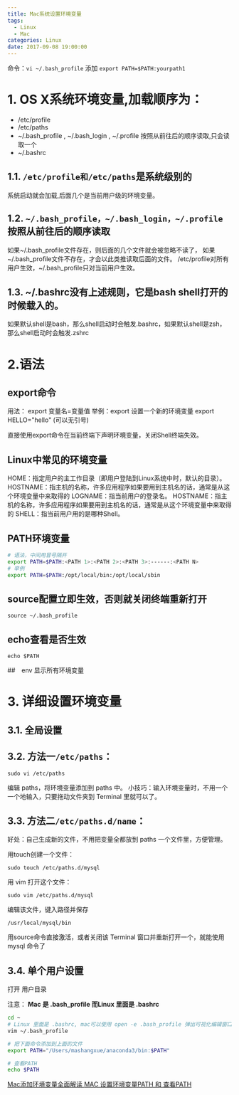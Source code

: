 ```yaml
---
title: Mac系统设置环境变量
tags:
  - Linux
  - Mac
categories: Linux
date: 2017-09-08 19:00:00
---
```

命令：`vi ~/.bash_profile` 添加  `export PATH=$PATH:yourpath1`
<!-- toc -->
<!-- more -->

# 1. OS X系统环境变量,加载顺序为：

* /etc/profile
* /etc/paths
* ~/.bash_profile , ~/.bash_login ,  ~/.profile 按照从前往后的顺序读取,只会读取一个
* ~/.bashrc

## 1.1. `/etc/profile和/etc/paths`是系统级别的

系统启动就会加载,后面几个是当前用户级的环境变量。

## 1.2. `~/.bash_profile，~/.bash_login，~/.profile`按照从前往后的顺序读取

如果~/.bash_profile文件存在，则后面的几个文件就会被忽略不读了，
如果~/.bash_profile文件不存在，才会以此类推读取后面的文件。
/etc/profile对所有用户生效，~/.bash_profile只对当前用户生效。

## 1.3. ~/.bashrc没有上述规则，它是bash shell打开的时候载入的。

如果默认shell是bash，那么shell启动时会触发.bashrc，如果默认shell是zsh，那么shell启动时会触发.zshrc

# 2.语法

## export命令

用法： export 变量名=变量值
举例：export 设置一个新的环境变量 export HELLO="hello" (可以无引号)

直接使用export命令在当前终端下声明环境变量，关闭Shell终端失效。

## Linux中常见的环境变量

HOME：指定用户的主工作目录（即用户登陆到Linux系统中时，默认的目录）。
HOSTNAME：指主机的名称，许多应用程序如果要用到主机名的话，通常是从这个环境变量中来取得的
LOGNAME：指当前用户的登录名。
HOSTNAME：指主机的名称，许多应用程序如果要用到主机名的话，通常是从这个环境变量中来取得的
SHELL：指当前用户用的是哪种Shell。

## PATH环境变量

```bash
# 语法，中间用冒号隔开
export PATH=$PATH:<PATH 1>:<PATH 2>:<PATH 3>:------:<PATH N>
# 举例
export PATH=$PATH:/opt/local/bin:/opt/local/sbin
```

## source配置立即生效，否则就关闭终端重新打开

```
source ~/.bash_profile
```

## echo查看是否生效

```
echo $PATH
```

##　env 显示所有环境变量

# 3. 详细设置环境变量

## 3.1. 全局设置

## 3.2. 方法一`/etc/paths`：

```
sudo vi /etc/paths
```
编辑 paths，将环境变量添加到 paths 中。
小技巧：输入环境变量时，不用一个一个地输入，只要拖动文件夹到 Terminal 里就可以了。

## 3.3. 方法二`/etc/paths.d/name`：

好处：自己生成新的文件，不用把变量全都放到 paths 一个文件里，方便管理。

用touch创建一个文件：

```
sudo touch /etc/paths.d/mysql
```

用 vim 打开这个文件：

```
sudo vim /etc/paths.d/mysql
```

编辑该文件，键入路径并保存

```
/usr/local/mysql/bin
```

用source命令直接激活，或者关闭该 Terminal 窗口并重新打开一个，就能使用 mysql 命令了

## 3.4. 单个用户设置

打开 用户目录

注意： **Mac 是 .bash_profile 而Linux 里面是 .bashrc**

```bash
cd ~
# Linux 里面是 .bashrc, mac可以使用 open -e .bash_profile 弹出可视化编辑窗口
vim ~/.bash_profile

# 把下面命令添加到上面的文件
export PATH="/Users/mashangxue/anaconda3/bin:$PATH"

# 查看PATH
echo $PATH
```

[Mac添加环境变量全面解读 ](http://blog.csdn.net/jackuhan/article/details/51868395)
[MAC 设置环境变量PATH 和 查看PATH](http://www.jianshu.com/p/acb1f062a925)